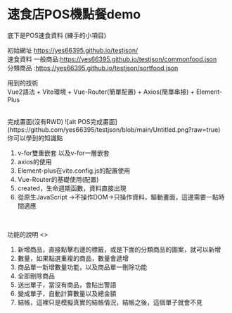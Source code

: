 # 速食店POS機點餐demo
底下是POS速食資料 (練手的小項目) 

初始網址 https://yes66395.github.io/testjson/
<br/>
速食資料
一般商品:https://yes66395.github.io/testjson/commonfood.json  <br/>
分類商品 :https://yes66395.github.io/testjson/sortfood.json

用到的技術
<br/>
Vue2語法 + Vite環境 + Vue-Router(簡單配置) + Axios(簡單串接) + Element-Plus

<br/>
完成畫面(沒有RWD)
![alt POS完成畫面](https://github.com/yes66395/testjson/blob/main/Untitled.png?raw=true)

<br/>
你可以學到的知識點

<br/>

1. v-for雙重嵌套 以及v-for一層嵌套
2. axios的使用 
3. Element-plus在vite.config.js的配置使用
4. Vue-Router的基礎使用(配置)
5. created，生命週期函數，資料直接出現
6. 從原生JavaScript ->不操作DOM->只操作資料，驅動畫面，這邊需要一點時間適應

<br/>

功能的說明
<>
1. 新增商品，直接點擊右邊的標籤，或是下面的分類商品的圖案，就可以新增
2. 數量，如果點選重複的商品，數量會遞增
3. 商品單一新增數量功能，以及商品單一刪除功能
4. 全部刪除商品
5. 送出單子，當沒有商品，會貼出警語
6. 變成單子，自動計算數量以及總金額
7. 結帳，這裡只是模擬真實的結帳情況，結帳之後，這個單子就會不見
